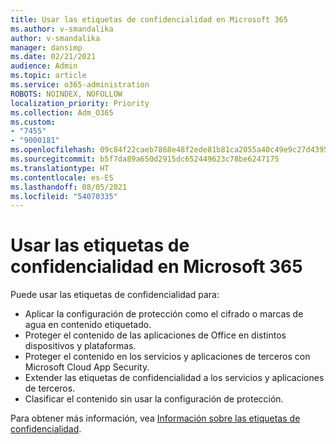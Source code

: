 ```yaml
---
title: Usar las etiquetas de confidencialidad en Microsoft 365
ms.author: v-smandalika
author: v-smandalika
manager: dansimp
ms.date: 02/21/2021
audience: Admin
ms.topic: article
ms.service: o365-administration
ROBOTS: NOINDEX, NOFOLLOW
localization_priority: Priority
ms.collection: Adm_O365
ms.custom:
- "7455"
- "9000181"
ms.openlocfilehash: 09c84f22caeb7868e48f2ede81b81ca2055a40c49e9c27d439577532c5094547
ms.sourcegitcommit: b5f7da89a650d2915dc652449623c78be6247175
ms.translationtype: HT
ms.contentlocale: es-ES
ms.lasthandoff: 08/05/2021
ms.locfileid: "54070335"
---
```

# <a name="use-sensitivity-labels-in-microsoft-365"></a>Usar las etiquetas de confidencialidad en Microsoft 365

Puede usar las etiquetas de confidencialidad para:
- Aplicar la configuración de protección como el cifrado o marcas de agua en contenido etiquetado.
- Proteger el contenido de las aplicaciones de Office en distintos dispositivos y plataformas.
- Proteger el contenido en los servicios y aplicaciones de terceros con Microsoft Cloud App Security.
- Extender las etiquetas de confidencialidad a los servicios y aplicaciones de terceros.
- Clasificar el contenido sin usar la configuración de protección.

Para obtener más información, vea [Información sobre las etiquetas de confidencialidad](https://docs.microsoft.com/microsoft-365/compliance/sensitivity-labels).